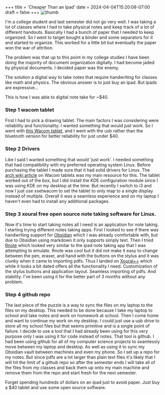 +++
title = 'Cheaper Than an Ipad'
date = 2024-04-04T15:20:08-07:00
draft = false
+++
![thumb](/img/post/cheaper-than-an-ipad-thumb.jpg)  

I'm a college student and last semester did not go very well. I was taking a lot of classes where I had to take physical notes and keep track of a lot of different handouts. Basically I had a bunch of paper that I needed to keep organized. So I went to target bought a binder and some separators for it and started to organize. This worked for a little bit but eventually the paper won the war of attrition. 

The problem was that up to this point in my college studies I have been doing the majority of document organization digitally. I had become jaded by physical documents. I decided paper was the enemy. 

The solution a digital way to take notes that require handwriting for classes like math and physics. The obvious answer is to just buy an ipad. But ipads are expressive...

This is how I was able to digital note take for ~$40.

### Step 1 wacom tablet

First I had to pick a drawing tablet. The main factors I was considering were reliability and functionality. I wanted something that would just work. So I went with [this Wacom tablet](https://www.amazon.com/Wacom-Drawing-Software-Included-CTL4100/dp/B079HL9YSF/ref=sr_1_2?sr=8-2), and I went with the usb rather than the bluetooth version for better reliability for just under $40. 

### Step 2 Drivers

Like I said I wanted something that would 'just work'. I needed something that had compatibility with my preferred operating system Linux. Before purchasing the tablet I made sure that it had solid drivers for Linux. The [arch wiki article](https://wiki.archlinux.org/title/Graphics_tablet) on Wacom tablets was my main resource for this. The tablet worked out of the box, but I did install the KDE configuration module since I was using KDE on my desktop at the time. But recently I switch to i3 and now I just use xsetwacom to set the tablet to only map to a single display instead of multiple. Overall it was a seamless experience and on my laptop I haven't even had to install any additional packages. 

### Step 3 xoural free open source note taking software for Linux.

Now it's time to start taking notes all I need is an application for note taking. I starting trying different notes taking apps. First I looked to see if there was handwriting support for [Obsidian](https://obsidian.md) which I was already comfortable with, but due to Obsidian using markdown it only supports simply text. Then I tried [Rnote](https://rnote.flxzt.net/) which looked very similar to the ipad note taking app that I was attempting to emulate. Rnote was cool but it did not make it easy to change between the pen, eraser, and hand with the buttons on the stylus and it was clunky when it came to importing pdfs. Thus I landed on [Xoural++](https://xournalpp.github.io/) which while it looks a bit dated offers all the functionality I need. Customization of the stylus buttons and application layout. Seamless importing of pdfs. And stability. I've been using it for the better part of 3 months without any problem.  

### Step 4 github repo

The last piece of the puzzle is a way to sync the files on my laptop to the files on my desktop. This needed to be done because I take my laptop to school and take notes and work on homework at school. Then I come home and want to continue my work on my desktop. I could just use a usb drive to store all my school files but that seems primitive and is a single point of failure. I decide to use a tool that I had already been using for this very purpose only I was using it for code instead of notes. That tool is github. I had been using github for all of my computer science projects to seamlessly move between my laptop and desktop. As well as using it to sync my Obsidian vault between machines and even my phone. So I set up a repo for my notes. But since pdfs are a lot larger than plain text files it's likely that I will hit the limit of a github repo so after the semester ends I will take all of the files from my classes and back them up onto my main machine and remove them from the repo and start fresh for the next semester. 

Forget spending hundreds of dollars on an ipad just to avoid paper. Just buy a $40 tablet and use some open source software. 

